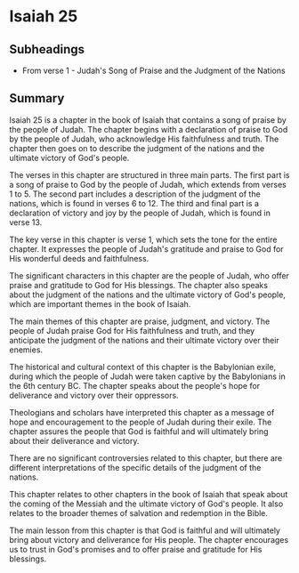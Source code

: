 # Isaiah 25

## Subheadings

* From verse 1 - Judah's Song of Praise and the Judgment of the Nations

## Summary

Isaiah 25 is a chapter in the book of Isaiah that contains a song of praise by the people of Judah. The chapter begins with a declaration of praise to God by the people of Judah, who acknowledge His faithfulness and truth. The chapter then goes on to describe the judgment of the nations and the ultimate victory of God's people.

The verses in this chapter are structured in three main parts. The first part is a song of praise to God by the people of Judah, which extends from verses 1 to 5. The second part includes a description of the judgment of the nations, which is found in verses 6 to 12. The third and final part is a declaration of victory and joy by the people of Judah, which is found in verse 13.

The key verse in this chapter is verse 1, which sets the tone for the entire chapter. It expresses the people of Judah's gratitude and praise to God for His wonderful deeds and faithfulness.

The significant characters in this chapter are the people of Judah, who offer praise and gratitude to God for His blessings. The chapter also speaks about the judgment of the nations and the ultimate victory of God's people, which are important themes in the book of Isaiah.

The main themes of this chapter are praise, judgment, and victory. The people of Judah praise God for His faithfulness and truth, and they anticipate the judgment of the nations and their ultimate victory over their enemies.

The historical and cultural context of this chapter is the Babylonian exile, during which the people of Judah were taken captive by the Babylonians in the 6th century BC. The chapter speaks about the people's hope for deliverance and victory over their oppressors.

Theologians and scholars have interpreted this chapter as a message of hope and encouragement to the people of Judah during their exile. The chapter assures the people that God is faithful and will ultimately bring about their deliverance and victory.

There are no significant controversies related to this chapter, but there are different interpretations of the specific details of the judgment of the nations.

This chapter relates to other chapters in the book of Isaiah that speak about the coming of the Messiah and the ultimate victory of God's people. It also relates to the broader themes of salvation and redemption in the Bible.

The main lesson from this chapter is that God is faithful and will ultimately bring about victory and deliverance for His people. The chapter encourages us to trust in God's promises and to offer praise and gratitude for His blessings.